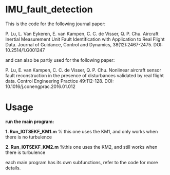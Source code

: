# IMU_fault_detection

This is the code for the following journal paper:

P. Lu, L. Van Eykeren, E. van Kampen, C. C. de Visser, Q. P. Chu.
Aircraft Inertial Measurement Unit Fault Identification with Application to Real Flight Data.
Journal of Guidance, Control and Dynamics, 38(12):2467-2475.
DOI: 10.2514/1.G001247

and can also be partly used for the following paper:

P. Lu, E. van Kampen, C. C. de Visser, Q. P. Chu.
Nonlinear aircraft sensor fault reconstruction in the presence of disturbances validated by real flight data.
Control Engineering Practice 49:112-128.
DOI: 10.1016/j.conengprac.2016.01.012


# Usage

**run the main program:**

**1. Run_IOTSEKF_KM1.m** % this one uses the KM1, and only works when there is no turbulence



**2. Run_IOTSEKF_KM2.m** %this one uses the KM2, and still works when there is turbulence


each main program has its own subfunctions, refer to the code for more details.
